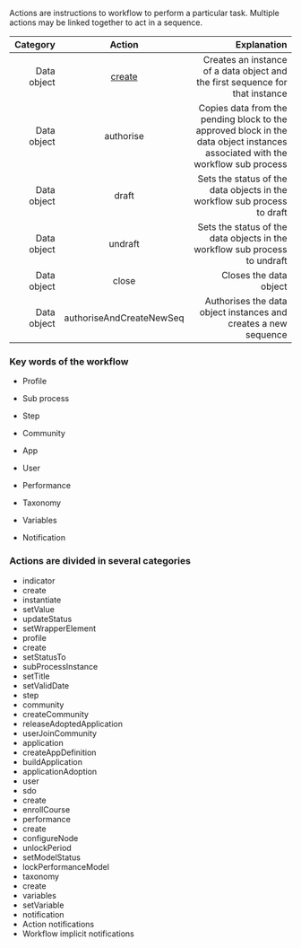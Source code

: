 Actions are instructions to workflow to perform a particular task.  Multiple actions may be linked together to act in a sequence.

| Category        | Action           | Explanation  |
| --------------: |:----------------:| ------------:|
| Data object | [create](https://github.com/kwantu/platformconfiguration/wiki/Workflow-create-action) | Creates an instance of a data object and the first sequence for that instance|
| Data object | authorise | Copies data from the pending block to the approved block in the data object instances associated with the workflow sub process |
| Data object | draft | Sets the status of the data objects in the workflow sub process to draft |
| Data object | undraft | Sets the status of the data objects in the workflow sub process to undraft |
| Data object | close |  Closes the data object|
| Data object | authoriseAndCreateNewSeq | Authorises the data object instances and creates a new sequence |


### Key words of the workflow

* Profile
* Sub process
* Step

* Community
* App
* User

* Performance
* Taxonomy
* Variables
* Notification


### Actions are divided in several categories

* indicator
* create
* instantiate
* setValue
* updateStatus
* setWrapperElement
* profile
* create
* setStatusTo
* subProcessInstance
* setTitle
* setValidDate
* step
* community
* createCommunity
* releaseAdoptedApplication
* userJoinCommunity
* application
* createAppDefinition
* buildApplication
* applicationAdoption
* user
* sdo
* create
* enrollCourse
* performance
* create
* configureNode
* unlockPeriod
* setModelStatus
* lockPerformanceModel
* taxonomy
* create
* variables
* setVariable
* notification
* Action notifications
* Workflow implicit notifications


